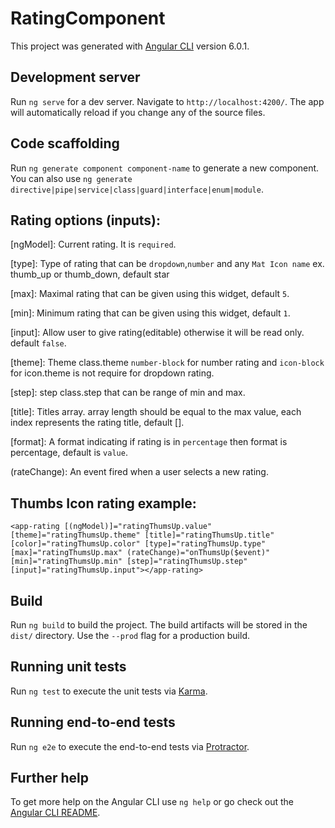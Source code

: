 # RatingComponent

This project was generated with [Angular CLI](https://github.com/angular/angular-cli) version 6.0.1.

## Development server

Run `ng serve` for a dev server. Navigate to `http://localhost:4200/`. The app will automatically reload if you change any of the source files.

## Code scaffolding

Run `ng generate component component-name` to generate a new component. You can also use `ng generate directive|pipe|service|class|guard|interface|enum|module`.

## Rating  options (inputs):

[ngModel]: Current rating. It is `required`.

[type]: Type of rating that can be `dropdown`,`number` and any `Mat Icon name` ex. thumb_up or thumb_down, default star 

[max]: Maximal rating that can be given using this widget, default `5`.

[min]: Minimum rating that can be given using this widget, default `1`.

[input]: Allow user to give rating(editable) otherwise it will be read only. default `false`.

[theme]: Theme class.theme `number-block` for number rating and `icon-block` for icon.theme is not require for dropdown rating.

[step]: step class.step that can be range of min and max.

[title]: Titles array. array length should be equal to the max value, each index represents the rating title, default [].

[format]: A format indicating if rating is in `percentage` then format is percentage, default is `value`.

(rateChange): An event fired when a user selects a new rating.


## Thumbs Icon rating example:

`<app-rating [(ngModel)]="ratingThumsUp.value" [theme]="ratingThumsUp.theme" [title]="ratingThumsUp.title" [color]="ratingThumsUp.color" [type]="ratingThumsUp.type" [max]="ratingThumsUp.max" (rateChange)="onThumsUp($event)" [min]="ratingThumsUp.min" [step]="ratingThumsUp.step" [input]="ratingThumsUp.input"></app-rating>`

## Build

Run `ng build` to build the project. The build artifacts will be stored in the `dist/` directory. Use the `--prod` flag for a production build.

## Running unit tests

Run `ng test` to execute the unit tests via [Karma](https://karma-runner.github.io).

## Running end-to-end tests

Run `ng e2e` to execute the end-to-end tests via [Protractor](http://www.protractortest.org/).

## Further help

To get more help on the Angular CLI use `ng help` or go check out the [Angular CLI README](https://github.com/angular/angular-cli/blob/master/README.md).
